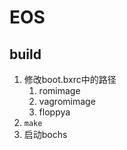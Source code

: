 # EOS
## build
1. 修改boot.bxrc中的路径
    1. romimage
    1. vagromimage
    1. floppya
1. ```make```
1. 启动bochs